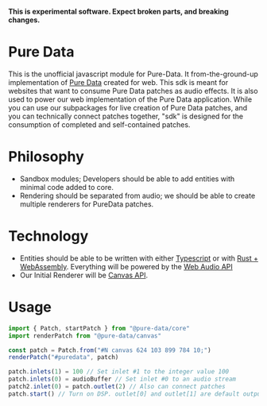 **This is experimental software. Expect broken parts, and breaking changes.**

# Pure Data
This is the unofficial javascript module for Pure-Data. It from-the-ground-up implementation of [Pure Data](https://puredata.info/) created for web. This sdk is meant for websites that want to consume Pure Data patches as audio effects. It is also used to power our web implementation of the Pure Data application. While you can use our subpackages for live creation of Pure Data patches, and you can technically connect patches together, "sdk" is designed for the consumption of completed and self-contained patches.

# Philosophy
- Sandbox modules; Developers should be able to add entities with minimal code added to core.
- Rendering should be separated from audio; we should be able to create multiple renderers for PureData patches.

# Technology
- Entities should be able to be written with either [Typescript](https://www.typescriptlang.org) or with [Rust + WebAssembly](https://rustwasm.github.io). Everything will be powered by the [Web Audio API](https://developer.mozilla.org/en-US/docs/Web/API/Web_Audio_API)
- Our Initial Renderer will be [Canvas API](https://developer.mozilla.org/en-US/docs/Web/API/Canvas_API).

# Usage
```js
import { Patch, startPatch } from "@pure-data/core"
import renderPatch from "@pure-data/canvas"

const patch = Patch.from("#N canvas 624 103 899 784 10;")
renderPatch("#puredata", patch)

patch.inlets(1) = 100 // Set inlet #1 to the integer value 100
patch.inlets(0) = audioBuffer // Set inlet #0 to an audio stream
patch2.inlet(0) = patch.outlet(2) // Also can connect patches
patch.start() // Turn on DSP. outlet[0] and outlet[1] are default output
```
